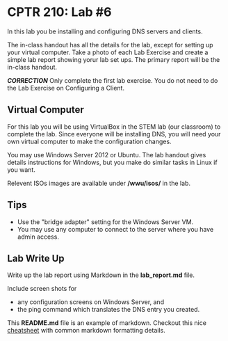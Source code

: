 # CPTR 210: Lab #6

In this lab you be installing and configuring DNS servers and clients.

The in-class handout has all the details for the lab, except for setting up your virtual computer.
Take a photo of each Lab Exercise and create a simple lab report showing yorur lab set ups.
The primary report will be the in-class handout.

___CORRECTION___
Only complete the first lab exercise. 
You do not need to do the Lab Exercise on Configuring a Client.

## Virtual Computer

For this lab you will be using VirtualBox in the STEM lab (our classroom) to complete the lab.
Since everyone will be installing DNS, you will need your own virtual computer to make the configuration changes.

You may use Windows Server 2012 or Ubuntu.
The lab handout gives details instructions for Windows, but you make do similar tasks in Linux if you want.

Relevent ISOs images are available under __/wwu/isos/__ in the lab.

## Tips

* Use the "bridge adapter" setting for the Windows Server VM.
* You may use any computer to connect to the server where you have admin access.


## Lab Write Up

Write up the lab report using Markdown in the __lab\_report.md__ file.

Include screen shots for
* any configuration screens on Windows Server, and
* the ping command which translates the DNS entry you created.

This __README.md__ file is an example of markdown.
Checkout this nice [cheatsheet](https://github.com/adam-p/markdown-here/wiki/Markdown-Cheatsheet) with common markdown formatting details.

